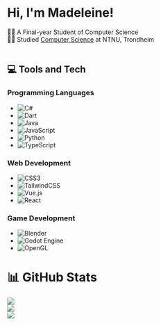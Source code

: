 # Hi, I'm Madeleine!
👩‍💻 A Final-year Student of Computer Science </br>
👩‍🎓 Studied [Computer Science](https://www.ntnu.edu/studies/bidata/admission) at NTNU, Trondheim
</br></br>


## 💻 Tools and Tech

### Programming Languages
- ![C#](https://img.shields.io/badge/c%23-%23239120.svg?style=for-the-badge&logo=csharp&logoColor=white)
- ![Dart](https://img.shields.io/badge/dart-%230175C2.svg?style=for-the-badge&logo=dart&logoColor=white)
- ![Java](https://img.shields.io/badge/java-%23ED8B00.svg?style=for-the-badge&logo=openjdk&logoColor=white)
- ![JavaScript](https://img.shields.io/badge/javascript-%23323330.svg?style=for-the-badge&logo=javascript&logoColor=%23F7DF1E)
- ![Python](https://img.shields.io/badge/python-3670A0?style=for-the-badge&logo=python&logoColor=ffdd54)
- ![TypeScript](https://img.shields.io/badge/typescript-%23007ACC.svg?style=for-the-badge&logo=typescript&logoColor=white)

### Web Development
- ![CSS3](https://img.shields.io/badge/css3-%231572B6.svg?style=for-the-badge&logo=css3&logoColor=white)
- ![TailwindCSS](https://img.shields.io/badge/tailwindcss-%2338B2AC.svg?style=for-the-badge&logo=tailwind-css&logoColor=white)
- ![Vue.js](https://img.shields.io/badge/vue.js-%2335495e.svg?style=for-the-badge&logo=vuedotjs&logoColor=%234FC08D)
- ![React](https://img.shields.io/badge/react-%2320232a.svg?style=for-the-badge&logo=react&logoColor=%2361DAFB)

### Game Development
- ![Blender](https://img.shields.io/badge/blender-%23F5792A.svg?style=for-the-badge&logo=blender&logoColor=white)
- ![Godot Engine](https://img.shields.io/badge/GODOT-%23FFFFFF.svg?style=for-the-badge&logo=godot-engine)
- ![OpenGL](https://img.shields.io/badge/OpenGL-white?logo=OpenGL&style=for-the-badge)



# 📊 GitHub Stats
![](https://github-readme-stats.vercel.app/api?username=MadeleineJonassen&theme=dark&hide_border=false&include_all_commits=false&count_private=false)<br/>
![](https://github-readme-streak-stats.herokuapp.com/?user=MadeleineJonassen&theme=dark&hide_border=false)<br/>
![](https://github-readme-stats.vercel.app/api/top-langs/?username=MadeleineJonassen&theme=dark&hide_border=false&include_all_commits=false&count_private=false&layout=compact)
